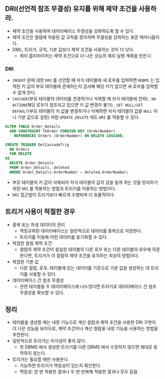 ## DRI(선언적 참조 무결성) 유지를 위해 제약 조건을 사용하라.
- 제약 조건을 사용하여 데이터베이스 무결성을 강화하도록 할 수 있다.
- 제약 조건은 컬럼에 허용된 값 규칙을 정의하며 무결성을 강화하는 표준 메커니즘이다.
- DML, 트리거, 규칙, 기본 값보다 제약 조건을 사용하는 것이 더 낫다.
  - 쿼리 옵티마이저는 제약 조건으로 더 나은 성능의 쿼리 실행 계획을 만든다.

### DRI
- `INSERT` 문에 대한 `DRI` 를 선언할 때 자식 테이블에 새 로우를 입력하면 `RDBMS` 는 입력된 키 값이 부모 테이블에 존재하는지 검사해 해당 키가 없으면 새 로우를 입력할 수 없게 한다.
- `CASCADE`(부모 테이블의 데이터를 견경하거나 삭제할 때 자식 테이블에 전파) , `NO ACTION`(해당 로우가 참조되고 있으면 키 값 변경이 불가) , `SET NULL/SET DEFAULT`(부모 테이블의 키 값을 변경하거나 삭제하면 자식 테이블의 값을 `NULL` 이나 기본 값으로 설정) 처럼 `UPDATE` ,`DELETE` 에도 `DRI` 를 적용할 수 있다.

```sql
ALTER TABLE Order_Details
  ADD CONSTRAINT fkOrder FOREIGN KEY (OrderNumber)
    REFERENCES Orders (OrderNumber) ON DELETE CASCADE;
```

```sql
CREATE TRIGGER DelCascadeTrig
  ON Orders
  FOR DELETE
AS
  DELETE Order_Details
  FROM Order_Details, deleted
  WHERE Order_Details.OrderNumber = deleted.OrderNumber;
```
- 부모 테이블의 키 값이 삭제되어 자식 테이블의 값이 길을 잃게 하는 것을 방지하기 위한 `DRI` 를 적용하는 방법과 트리거를 이용하는 방법이다.
- `DRI` 접근법이 트리거보다 빠르게 수행되며 더 효율적이다.

## 트리거 사용이 적절한 경우
- 중복 또는 파생 데이터의 관리
  - 역정규화된 데이터베이스는 일반적으로 데이터를 중복으로 저장한다.
  - 트리거를 이용해 이런 데이터를 동기화할 수 있다.
- 복잡한 컬럼 제약 조건
  - 컬럼의 제약 조건이 동일한 테이블의 다른 로우 또는 다른 테이블의 로우에 의존한다면, 트리거가 이 컬럼의 제약 조건을 유지하는 최상의 방법이다.
- 복잡한 기본 값
  - 다른 컬럼, 로우, 테이블에 있는 데이터를 기준으로 기본 값을 생성하는 데 트리거를 사용할 수 있다.
- 데이터베이스 간 참조 무결성
  - 관련 테이블을 두 데이터베이스에 나누었다면 트리거로 데이터베이스 간 참조 무결성을 확보할 수 있다.

## 정리
- 테이블을 생성할 때는 내장 기능으로 계산 컬럼과 제약 조건을 사용한 DRI 구현이 더 나은 성능을 보이므로, 제약 조건이나 계산 컬럼용 내장 기능을 사용하는 방법을 추천한다.
- 일반적으로 트리거는 이식성이 좋지 않다.
  - 한 DBMS 에서 생성한 트리거를 다른 DBMS 에서 수정하지 않으면 제대로 동작하지 않는다.
- 트리거는 필요할 때만 사용한다.
  - 가능하면 트리거가 멱등성이 있는지 확인한다.
  - 멱등성: 한 번 적용한 결과나 두 번 반복해 적용한 결과나 모두 같음
